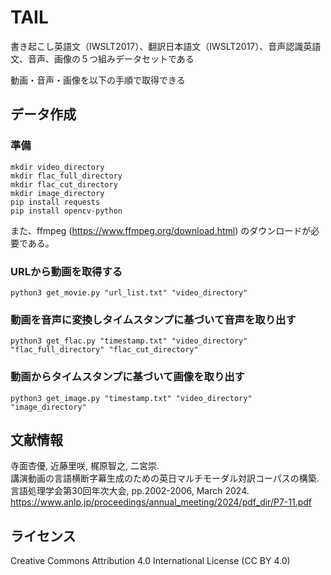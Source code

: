 # TAIL
書き起こし英語文（IWSLT2017）、翻訳日本語文（IWSLT2017）、音声認識英語文、音声、画像の５つ組みデータセットである

動画・音声・画像を以下の手順で取得できる

## データ作成
### 準備
```
mkdir video_directory
mkdir flac_full_directory
mkdir flac_cut_directory
mkdir image_directory
pip install requests
pip install opencv-python
```
また、ffmpeg (https://www.ffmpeg.org/download.html) のダウンロードが必要である。

### URLから動画を取得する
```
python3 get_movie.py "url_list.txt" "video_directory"
```

### 動画を音声に変換しタイムスタンプに基づいて音声を取り出す
```
python3 get_flac.py "timestamp.txt" "video_directory" "flac_full_directory" "flac_cut_directory"

```

### 動画からタイムスタンプに基づいて画像を取り出す
```
python3 get_image.py "timestamp.txt" "video_directory" "image_directory"

```

## 文献情報
寺面杏優, 近藤里咲, 梶原智之, 二宮崇.  
講演動画の言語横断字幕生成のための英日マルチモーダル対訳コーパスの構築.  
言語処理学会第30回年次大会, pp.2002-2006, March 2024.   
https://www.anlp.jp/proceedings/annual_meeting/2024/pdf_dir/P7-11.pdf

## ライセンス
Creative Commons Attribution 4.0 International License (CC BY 4.0)
